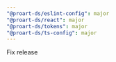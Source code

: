 ```yaml
---
"@proart-ds/eslint-config": major
"@proart-ds/react": major
"@proart-ds/tokens": major
"@proart-ds/ts-config": major
---
```


Fix release
